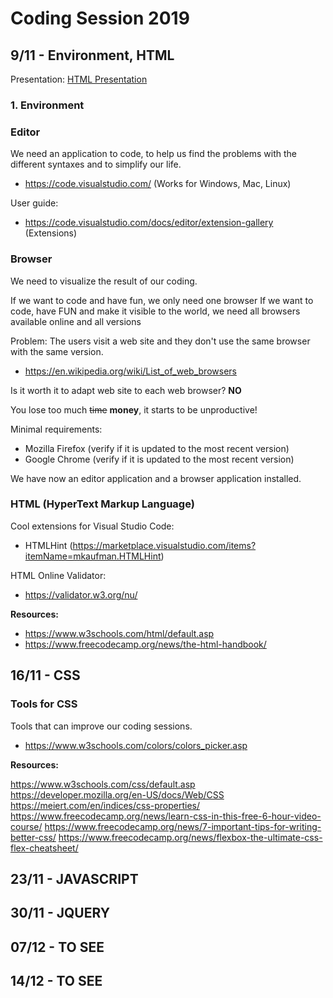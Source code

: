 # Coding Session 2019

## 9/11 - Environment, HTML

Presentation: [HTML Presentation](powerpoint/HTML.pdf)

### 1. Environment

### Editor

We need an application to code, to help us find the problems with the different syntaxes and to simplify our life.

- https://code.visualstudio.com/ (Works for Windows, Mac, Linux)

User guide:

- https://code.visualstudio.com/docs/editor/extension-gallery (Extensions)

### Browser

We need to visualize the result of our coding.

If we want to code and have fun, we only need one browser
If we want to code, have FUN and make it visible to the world, we need all browsers available online and all versions

Problem: The users visit a web site and they don't use the same browser with the same version.

- https://en.wikipedia.org/wiki/List_of_web_browsers 

Is it worth it to adapt web site to each web browser? **NO**

You lose too much ~~time~~ **money**, it starts to be unproductive!

Minimal requirements:

- Mozilla Firefox (verify if it is updated to the most recent version)
- Google Chrome (verify if it is updated to the most recent version)

We have now an editor application and a browser application installed.

### HTML (HyperText Markup Language)

Cool extensions for Visual Studio Code:

- HTMLHint (https://marketplace.visualstudio.com/items?itemName=mkaufman.HTMLHint)

HTML Online Validator:

- https://validator.w3.org/nu/

**Resources:**

- https://www.w3schools.com/html/default.asp
- https://www.freecodecamp.org/news/the-html-handbook/

## 16/11 - CSS

<!-- Presentation: [HTML Presentation](powerpoint/HTML.pdf) -->

### Tools for CSS

Tools that can improve our coding sessions.

- https://www.w3schools.com/colors/colors_picker.asp

**Resources:**

https://www.w3schools.com/css/default.asp
https://developer.mozilla.org/en-US/docs/Web/CSS
https://meiert.com/en/indices/css-properties/
https://www.freecodecamp.org/news/learn-css-in-this-free-6-hour-video-course/
https://www.freecodecamp.org/news/7-important-tips-for-writing-better-css/
https://www.freecodecamp.org/news/flexbox-the-ultimate-css-flex-cheatsheet/

## 23/11 - JAVASCRIPT

## 30/11 - JQUERY

## 07/12 - TO SEE

## 14/12 - TO SEE
